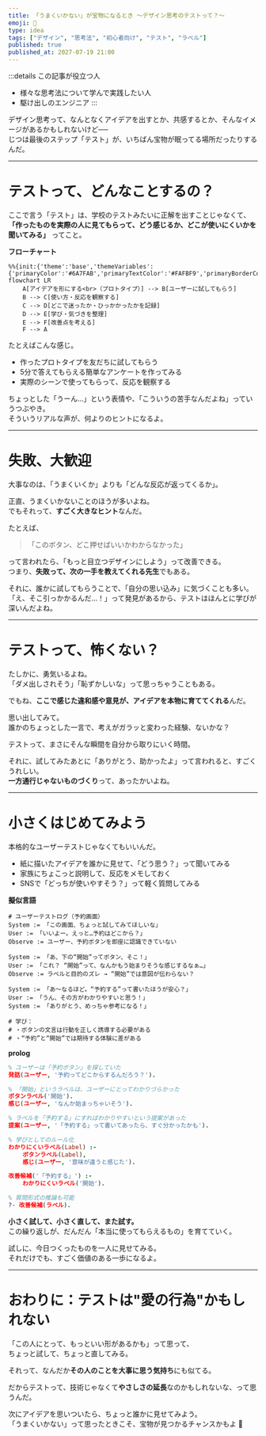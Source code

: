 ```yaml
---
title: 「うまくいかない」が宝物になるとき 〜デザイン思考のテストって？〜
emoji: 🧪
type: idea
tags: ["デザイン", "思考法", "初心者向け", "テスト", "ラベル"]
published: true
published_at: 2027-07-19 21:00
---
```

:::details この記事が役立つ人
- 様々な思考法について学んで実践したい人
- 駆け出しのエンジニア
:::

デザイン思考って、なんとなくアイデアを出すとか、共感するとか、そんなイメージがあるかもしれないけど──  
じつは最後のステップ「テスト」が、いちばん宝物が眠ってる場所だったりするんだ。

---

# テストって、どんなことするの？

ここで言う「テスト」は、学校のテストみたいに正解を出すことじゃなくて、  
**「作ったものを実際の人に見てもらって、どう感じるか、どこが使いにくいかを聞いてみる」** ってこと。

**フローチャート**  
```mermaid
%%{init:{'theme':'base','themeVariables':{'primaryColor':'#6A7FAB','primaryTextColor':'#FAFBF9','primaryBorderColor':'#6A7FAB','lineColor':'#6A7FABCC','textColor':'#6A7FABCC','fontSize':'30px'}}}%%
flowchart LR
    A[アイデアを形にする<br>（プロトタイプ）] --> B[ユーザーに試してもらう]
    B --> C[使い方・反応を観察する]
    C --> D[どこで迷ったか・ひっかかったかを記録]
    D --> E[学び・気づきを整理]
    E --> F[改善点を考える]
    F --> A
```

たとえばこんな感じ。

- 作ったプロトタイプを友だちに試してもらう
- 5分で答えてもらえる簡単なアンケートを作ってみる
- 実際のシーンで使ってもらって、反応を観察する

ちょっとした「うーん…」という表情や、「こういうの苦手なんだよね」っていうつぶやき。  
そういうリアルな声が、何よりのヒントになるよ。

---

# 失敗、大歓迎

大事なのは、「うまくいくか」よりも「どんな反応が返ってくるか」。

正直、うまくいかないことのほうが多いよね。  
でもそれって、**すごく大きなヒント**なんだ。

たとえば、
> 「このボタン、どこ押せばいいかわからなかった」

って言われたら、「もっと目立つデザインにしよう」って改善できる。  
つまり、**失敗って、次の一手を教えてくれる先生**でもある。

それに、誰かに試してもらうことで、「自分の思い込み」に気づくことも多い。  
「え、そこ引っかかるんだ…！」って発見があるから、テストはほんとに学びが深いんだよね。

---

# テストって、怖くない？

たしかに、勇気いるよね。  
「ダメ出しされそう」「恥ずかしいな」って思っちゃうこともある。

でもね、**ここで感じた違和感や意見が、アイデアを本物に育ててくれる**んだ。

思い出してみて。  
誰かのちょっとした一言で、考えがガラッと変わった経験、ないかな？

テストって、まさにそんな瞬間を自分から取りにいく時間。

それに、試してみたあとに「ありがとう、助かったよ」って言われると、すごくうれしい。  
**一方通行じゃないものづくり**って、あったかいよね。

---

# 小さくはじめてみよう

本格的なユーザーテストじゃなくてもいいんだ。

- 紙に描いたアイデアを誰かに見せて、「どう思う？」って聞いてみる
- 家族にちょこっと説明して、反応をメモしておく
- SNSで「どっちが使いやすそう？」って軽く質問してみる

**擬似言語**  
```pseudo
# ユーザーテストログ（予約画面）
System := 「この画面、ちょっと試してみてほしいな」
User := 「いいよー。えっと…予約はどこから？」
Observe := ユーザー、予約ボタンを即座に認識できていない

System := 「あ、下の“開始”ってボタン、そこ！」
User := 「これ？ “開始”って、なんかもう始まりそうな感じするなぁ…」
Observe := ラベルと目的のズレ → “開始”では意図が伝わらない？

System := 「あ〜なるほど。“予約する”って書いたほうが安心？」
User := 「うん、その方がわかりやすいと思う！」
System := 「ありがとう、めっちゃ参考になる！」

# 学び：
# ・ボタンの文言は行動を正しく誘導する必要がある
# ・“予約”と“開始”では期待する体験に差がある
```

**prolog**
```prolog
% ユーザーは「予約ボタン」を探していた
発話(ユーザー, '予約ってどこからするんだろう？').

% 「開始」というラベルは、ユーザーにとってわかりづらかった
ボタンラベル('開始').
感じ(ユーザー, 'なんか始まっちゃいそう').

% ラベルを「予約する」にすればわかりやすいという提案があった
提案(ユーザー, '「予約する」って書いてあったら、すぐ分かったかも').

% 学びとしてのルール化
わかりにくいラベル(Label) :-
    ボタンラベル(Label),
    感じ(ユーザー, '意味が違うと感じた').

改善候補('「予約する」') :-
    わかりにくいラベル('開始').

% 質問形式の推論も可能
?- 改善候補(ラベル).
```

**小さく試して、小さく直して、また試す。**  
この繰り返しが、だんだん「本当に使ってもらえるもの」を育てていく。

試しに、今日つくったものを一人に見せてみる。  
それだけでも、すごく価値のある一歩になるよ。

---

# おわりに：テストは"愛の行為"かもしれない

「この人にとって、もっといい形があるかも」って思って、  
ちょっと試して、ちょっと直してみる。

それって、なんだか**その人のことを大事に思う気持ち**にも似てる。

だからテストって、技術じゃなくて**やさしさの延長**なのかもしれないな、って思うんだ。

次にアイデアを思いついたら、ちょっと誰かに見せてみよう。  
「うまくいかない」って思ったときこそ、宝物が見つかるチャンスかもよ 🌱
